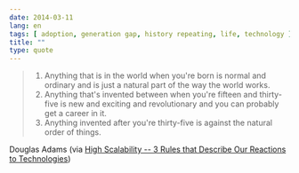 ```yaml
---
date: 2014-03-11
lang: en
tags: [ adoption, generation gap, history repeating, life, technology ]
title: ""
type: quote
---
```


> 1. Anything that is in the world when you're born is normal and ordinary and is just a natural part of the way the world works.
> 2. Anything that's invented between when you're fifteen and thirty-five is new and exciting and revolutionary and you can probably get a career in it.
> 3. Anything invented after you're thirty-five is against the natural order of things.

Douglas Adams (via [High Scalability -- 3 Rules that Describe Our Reactions to Technologies](http://highscalability.com/blog/2014/3/11/douglas-adams-3-rules-that-describe-our-reactions-to-technol.html))

